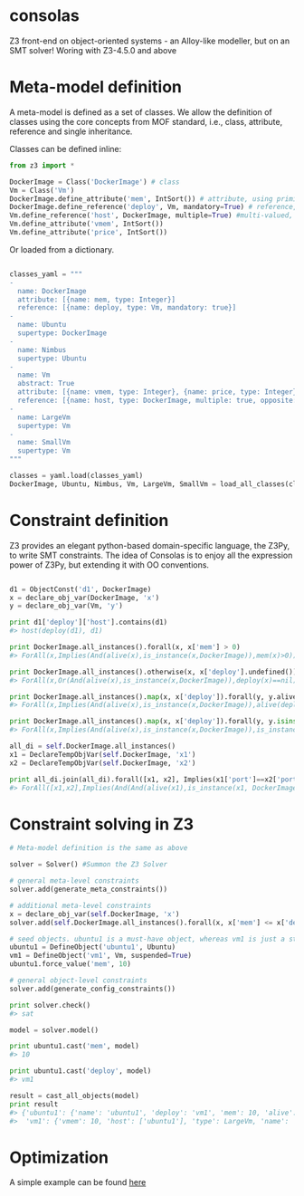 # consolas
Z3 front-end on object-oriented systems - an Alloy-like modeller, but on an SMT solver! Woring with Z3-4.5.0 and above

# Meta-model definition

A meta-model is defined as a set of classes. We allow the definition of classes using the core concepts from MOF standard, 
i.e., class, attribute, reference and single inheritance.

Classes can be defined inline:

```python
from z3 import *

DockerImage = Class('DockerImage') # class
Vm = Class('Vm')
DockerImage.define_attribute('mem', IntSort()) # attribute, using primitive Z3 sorts
DockerImage.define_reference('deploy', Vm, mandatory=True) # reference, default as single valued
Vm.define_reference('host', DockerImage, multiple=True) #multi-valued, not mandatory
Vm.define_attribute('vmem', IntSort())
Vm.define_attribute('price', IntSort())
```

Or loaded from a dictionary.

```python

classes_yaml = """
-
  name: DockerImage
  attribute: [{name: mem, type: Integer}]
  reference: [{name: deploy, type: Vm, mandatory: true}]
-
  name: Ubuntu
  supertype: DockerImage
-
  name: Nimbus
  supertype: Ubuntu
-
  name: Vm
  abstract: True
  attribute: [{name: vmem, type: Integer}, {name: price, type: Integer}]
  reference: [{name: host, type: DockerImage, multiple: true, opposite: deploy}]
-
  name: LargeVm
  supertype: Vm
-
  name: SmallVm
  supertype: Vm
"""

classes = yaml.load(classes_yaml)
DockerImage, Ubuntu, Nimbus, Vm, LargeVm, SmallVm = load_all_classes(classes)
```

# Constraint definition

Z3 provides an elegant python-based domain-specific language, the Z3Py, to write SMT constraints. 
The idea of Consolas is to enjoy all the expression power of Z3Py, but extending it with OO conventions.

```Python

d1 = ObjectConst('d1', DockerImage)
x = declare_obj_var(DockerImage, 'x')
y = declare_obj_var(Vm, 'y')

print d1['deploy']['host'].contains(d1)
#> host(deploy(d1), d1)

print DockerImage.all_instances().forall(x, x['mem'] > 0)
#> ForAll(x,Implies(And(alive(x),is_instance(x,DockerImage)),mem(x)>0))

print DockerImage.all_instances().otherwise(x, x['deploy'].undefined())
#> ForAll(x,Or(And(alive(x),is_instance(x,DockerImage)),deploy(x)==nil))

print DockerImage.all_instances().map(x, x['deploy']).forall(y, y.alive())
#> ForAll(x,Implies(And(alive(x),is_instance(x,DockerImage)),alive(deploy(x))))

print DockerImage.all_instances().map(x, x['deploy']).forall(y, y.isinstance(self.Vm))
#> ForAll(x,Implies(And(alive(x),is_instance(x,DockerImage)),is_instance(deploy(x),Vm)))

all_di = self.DockerImage.all_instances()
x1 = DeclareTempObjVar(self.DockerImage, 'x1')
x2 = DeclareTempObjVar(self.DockerImage, 'x2')

print all_di.join(all_di).forall([x1, x2], Implies(x1['port']==x2['port'], x1 == x2))
#> ForAll([x1,x2],Implies(And(And(alive(x1),is_instance(x1, DockerImage)),And(alive(x2),is_instance(x2, DockerImage))),Implies(port(x1) == port(x2), x1 == x2)))
```

# Constraint solving in Z3

```python
# Meta-model definition is the same as above

solver = Solver() #Summon the Z3 Solver

# general meta-level constraints
solver.add(generate_meta_constraints())

# additional meta-level constraints
x = declare_obj_var(self.DockerImage, 'x')
solver.add(self.DockerImage.all_instances().forall(x, x['mem'] <= x['deploy']['vmem']))

# seed objects. ubuntu1 is a must-have object, whereas vm1 is just a stub
ubuntu1 = DefineObject('ubuntu1', Ubuntu)
vm1 = DefineObject('vm1', Vm, suspended=True)
ubuntu1.force_value('mem', 10)

# general object-level constraints
solver.add(generate_config_constraints())

print solver.check()
#> sat

model = solver.model()

print ubuntu1.cast('mem', model)
#> 10

print ubuntu1.cast('deploy', model)
#> vm1

result = cast_all_objects(model)
print result
#> {'ubuntu1': {'name': 'ubuntu1', 'deploy': 'vm1', 'mem': 10, 'alive': True, 'type': Nimbus, 'port': None},
#>  'vm1': {'vmem': 10, 'host': ['ubuntu1'], 'type': LargeVm, 'name': 'vm1', 'alive': True}}

```

# Optimization

A simple example can be found [here](https://github.com/SINTEF-9012/consolas/blob/72a198261a8dc3b794302d34c7315b56bebd1ba9/examples/docker-vm.py)